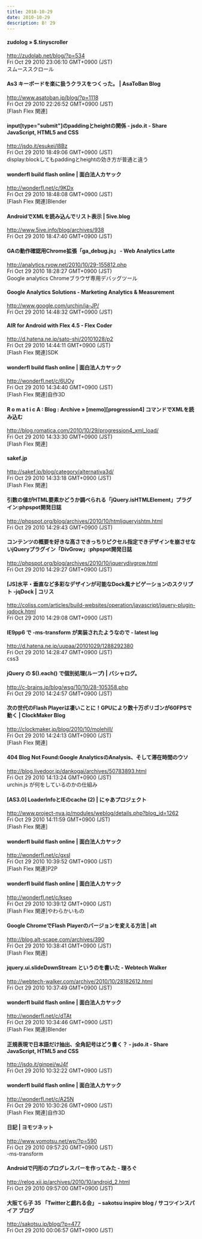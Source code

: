 ```yaml
---
title: 2010-10-29
date: 2010-10-29
description: B! 29
---
```


#### zudolog » $.tinyscroller
http://zudolab.net/blog/?p=534<br>
Fri Oct 29 2010 23:06:10 GMT+0900 (JST)<br>
スムーススクロール


#### As3 キーボードを楽に扱うクラスをつくった。 | AsaToBan Blog
http://www.asatoban.jp/blog/?p=1118<br>
Fri Oct 29 2010 22:26:52 GMT+0900 (JST)<br>
[Flash Flex 関連]


#### input[type="submit"]のpaddingとheightの関係 - jsdo.it - Share JavaScript, HTML5 and CSS
http://jsdo.it/esukei/l8Bz<br>
Fri Oct 29 2010 18:49:06 GMT+0900 (JST)<br>
display:blockしてもpaddingとheightの効き方が普通と違う


#### wonderfl build flash online | 面白法人カヤック
http://wonderfl.net/c/9KDx<br>
Fri Oct 29 2010 18:48:08 GMT+0900 (JST)<br>
[Flash Flex 関連]Blender


#### AndroidでXMLを読み込んでリスト表示 | 5ive.blog
http://www.5ive.info/blog/archives/938<br>
Fri Oct 29 2010 18:47:40 GMT+0900 (JST)<br>


#### GAの動作確認用Chrome拡張「ga_debug.js」 - Web Analytics Latte
http://analytics.ryow.net/2010/10/29-155812.php<br>
Fri Oct 29 2010 18:28:27 GMT+0900 (JST)<br>
Google analytics Chromeブラウザ専用デバッグツール


####       Google Analytics Solutions - Marketing Analytics & Measurement    
http://www.google.com/urchin/ja-JP/<br>
Fri Oct 29 2010 14:48:32 GMT+0900 (JST)<br>


#### AIR for Android with Flex 4.5 - Flex Coder
http://d.hatena.ne.jp/sato-shi/20101028/p2<br>
Fri Oct 29 2010 14:44:11 GMT+0900 (JST)<br>
[Flash Flex 関連]SDK


#### wonderfl build flash online | 面白法人カヤック
http://wonderfl.net/c/6UOy<br>
Fri Oct 29 2010 14:34:40 GMT+0900 (JST)<br>
[Flash Flex 関連]自作3D


#### R o m a t i c A : Blog : Archive » [memo][progression4] コマンドでXMLを読み込む
http://blog.romatica.com/2010/10/29/progression4_xml_load/<br>
Fri Oct 29 2010 14:33:30 GMT+0900 (JST)<br>
[Flash Flex 関連]


#### sakef.jp
http://sakef.jp/blog/category/alternativa3d/<br>
Fri Oct 29 2010 14:33:18 GMT+0900 (JST)<br>
[Flash Flex 関連]


#### 引数の値がHTML要素かどうか調べられる「jQuery.isHTMLElement」プラグイン:phpspot開発日誌
http://phpspot.org/blog/archives/2010/10/htmljqueryishtm.html<br>
Fri Oct 29 2010 14:29:43 GMT+0900 (JST)<br>


#### コンテンツの概要を好きな高さできっちりピクセル指定できデザインを崩させないjQueryプラグイン「DivGrow」:phpspot開発日誌
http://phpspot.org/blog/archives/2010/10/jquerydivgrow.html<br>
Fri Oct 29 2010 14:29:27 GMT+0900 (JST)<br>


####   [JS]水平・垂直など多彩なデザインが可能なDock風ナビゲーションのスクリプト -jqDock | コリス
http://coliss.com/articles/build-websites/operation/javascript/jquery-plugin-jqdock.html<br>
Fri Oct 29 2010 14:29:08 GMT+0900 (JST)<br>


####  IE9pp6 で  -ms-transform が実装されたようなので - latest log
http://d.hatena.ne.jp/uupaa/20101029/1288292380<br>
Fri Oct 29 2010 14:28:47 GMT+0900 (JST)<br>
css3


#### jQuery の $().each() で個別処理(ループ) | バシャログ。
http://c-brains.jp/blog/wsg/10/10/28-105358.php<br>
Fri Oct 29 2010 14:24:57 GMT+0900 (JST)<br>


####   次の世代のFlash Playerは凄いことに！GPUにより数十万ポリゴンが60FPSで動く | ClockMaker Blog
http://clockmaker.jp/blog/2010/10/molehill/<br>
Fri Oct 29 2010 14:24:13 GMT+0900 (JST)<br>
[Flash Flex 関連]


#### 404 Blog Not Found:Google AnalyticsのAnalysis、そして滞在時間のウソ
http://blog.livedoor.jp/dankogai/archives/50783893.html<br>
Fri Oct 29 2010 14:13:24 GMT+0900 (JST)<br>
urchin.js が何をしているのかの仕組み


#### [AS3.0] LoaderInfoとIEのcache (2) | にゃあプロジェクト
http://www.project-nya.jp/modules/weblog/details.php?blog_id=1262<br>
Fri Oct 29 2010 14:11:59 GMT+0900 (JST)<br>
[Flash Flex 関連]


#### wonderfl build flash online | 面白法人カヤック
http://wonderfl.net/c/gxsl<br>
Fri Oct 29 2010 10:39:52 GMT+0900 (JST)<br>
[Flash Flex 関連]P2P


#### wonderfl build flash online | 面白法人カヤック
http://wonderfl.net/c/kseo<br>
Fri Oct 29 2010 10:39:12 GMT+0900 (JST)<br>
[Flash Flex 関連]やわらかいもの


#### Google ChromeでFlash Playerのバージョンを変える方法 | alt
http://blog.alt-scape.com/archives/390<br>
Fri Oct 29 2010 10:38:41 GMT+0900 (JST)<br>
[Flash Flex 関連]


#### jquery.ui.slideDownStream というのを書いた - Webtech Walker
http://webtech-walker.com/archive/2010/10/28182612.html<br>
Fri Oct 29 2010 10:37:49 GMT+0900 (JST)<br>


#### wonderfl build flash online | 面白法人カヤック
http://wonderfl.net/c/dTAt<br>
Fri Oct 29 2010 10:34:46 GMT+0900 (JST)<br>
[Flash Flex 関連]Blender


#### 正規表現で日本語だけ抽出、全角記号はどう書く？ - jsdo.it - Share JavaScript, HTML5 and CSS
http://jsdo.it/ginpei/wJ4f<br>
Fri Oct 29 2010 10:32:22 GMT+0900 (JST)<br>


#### wonderfl build flash online | 面白法人カヤック
http://wonderfl.net/c/A25N<br>
Fri Oct 29 2010 10:30:26 GMT+0900 (JST)<br>
[Flash Flex 関連]自作3D


#### 日記 | ヨモツネット
http://www.yomotsu.net/wp/?p=590<br>
Fri Oct 29 2010 09:57:20 GMT+0900 (JST)<br>
-ms-transform


#### Androidで円形のプログレスバーを作ってみた - 理ろぐ
http://relog.xii.jp/archives/2010/10/android_2.html<br>
Fri Oct 29 2010 09:57:00 GMT+0900 (JST)<br>


#### 大阪てら子 35 「Twitterと戯れる会」 – sakotsu inspire blog / サコツインスパイア ブログ
http://sakotsu.jp/blog/?p=477<br>
Fri Oct 29 2010 00:06:57 GMT+0900 (JST)<br>



